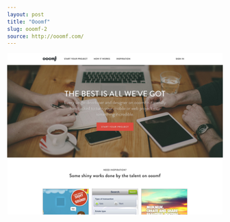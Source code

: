 ```yaml
---
layout: post
title: "Ooomf"
slug: ooomf-2
source: http://ooomf.com/
---
```


<img src="/screenshots/ooomf-2.jpg">
